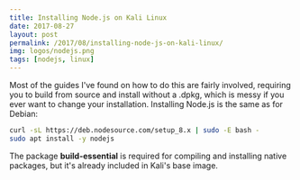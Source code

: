```yaml
---
title: Installing Node.js on Kali Linux
date: 2017-08-27
layout: post
permalink: /2017/08/installing-node-js-on-kali-linux/
img: logos/nodejs.png
tags: [nodejs, linux]
---
```

Most of the guides I've found on how to do this are fairly involved, requiring you to build from source and install without a .dpkg, which is messy if you ever want to change your installation. Installing Node.js is the same as for Debian:


``` sh
curl -sL https://deb.nodesource.com/setup_8.x | sudo -E bash -
sudo apt install -y nodejs
```

The package **build-essential** is required for compiling and installing native packages, but it's already included in Kali's base image.